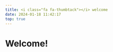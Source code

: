 ```yaml
---
title: <i class="fa fa-thumbtack"></i> welcome
date: 2024-01-18 11:42:17
top: true
---
```

# Welcome!
